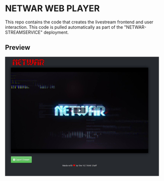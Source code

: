 NETWAR WEB PLAYER
=================

This repo contains the code that creates the livestream frontend and user interaction.
This code is pulled automatically as part of the "NETWAR-STREAMSERVICE" deployment.

Preview
-------
![Frontend Preview](screenshot.jpg "Preview")
